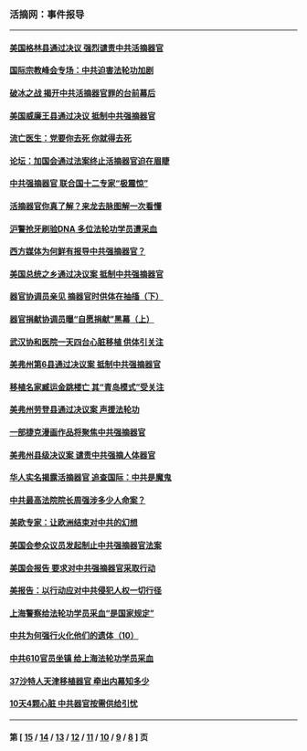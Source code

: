 ### 活摘网：事件报导
---
#### [美国格林县通过决议 强烈谴责中共活摘器官](../../pages/nf5877/n13119367.md?07300430) 
#### [国际宗教峰会专场：中共迫害法轮功加剧](../../pages/nf5877/n13088279.md?07300430) 
#### [破冰之战 揭开中共活摘器官罪的台前幕后](../../pages/nf5877/n13082457.md?07300430) 
#### [美国威廉王县通过决议 抵制中共强摘器官](../../pages/nf5877/n13056521.md?07300430) 
#### [流亡医生：党要你去死 你就得去死](../../pages/nf5877/n13052835.md?07300430) 
#### [论坛：加国会通过法案终止活摘器官迫在眉睫](../../pages/nf5877/n13029839.md?07300430) 
#### [中共强摘器官 联合国十二专家“极震惊”](../../pages/nf5877/n13024313.md?07300430) 
#### [活摘器官你真了解？来龙去脉图解一次看懂](../../pages/nf5877/n13013820.md?07300430) 
#### [沪警抢牙刷验DNA 多位法轮功学员遭采血](../../pages/nf5877/n12969218.md?07300430) 
#### [西方媒体为何鲜有报导中共强摘器官？](../../pages/nf5877/n12932034.md?07300430) 
#### [美国总统之乡通过决议案 抵制中共强摘器官](../../pages/nf5877/n12908242.md?07300430) 
#### [器官协调员亲见 摘器官时供体在抽搐（下）](../../pages/nf5877/n12898622.md?07300430) 
#### [器官捐献协调员曝“自愿捐献”黑幕（上）](../../pages/nf5877/n12878830.md?07300430) 
#### [武汉协和医院一天四台心脏移植 供体引关注](../../pages/nf5877/n12863175.md?07300430) 
#### [美弗州第6县通过决议案 抵制中共强摘器官](../../pages/nf5877/n12805218.md?07300430) 
#### [移植名家臧运金跳楼亡 其“青岛模式”受关注](../../pages/nf5877/n12803746.md?07300430) 
#### [美弗州劳登县通过决议案 声援法轮功](../../pages/nf5877/n12785715.md?07300430) 
#### [一部捷克漫画作品将聚焦中共强摘器官](../../pages/nf5877/n12785954.md?07300430) 
#### [美弗州县级决议案 谴责中共强摘人体器官](../../pages/nf5877/n12721290.md?07300430) 
#### [华人实名揭露活摘器官 追查国际：中共是魔鬼](../../pages/nf5877/n12691724.md?07300430) 
#### [中共最高法院院长周强涉多少人命案？](../../pages/nf5877/n12678074.md?07300430) 
#### [美欧专家：让欧洲结束对中共的幻想](../../pages/nf5877/n12652921.md?07300430) 
#### [美国会参众议员发起制止中共强摘器官法案](../../pages/nf5877/n12627668.md?07300430) 
#### [美国会报告 要求对中共强摘器官采取行动](../../pages/nf5877/n12448233.md?07300430) 
#### [美报告：以行动应对中共侵犯人权一切行径](../../pages/nf5877/n12443204.md?07300430) 
#### [上海警察给法轮功学员采血“是国家规定”](../../pages/nf5877/n12371027.md?07300430) 
#### [中共为何强行火化他们的遗体（10）](../../pages/nf5877/n12352363.md?07300430) 
#### [中共610官员坐镇 给上海法轮功学员采血](../../pages/nf5877/n12350295.md?07300430) 
#### [37沙特人天津移植器官 牵出内幕知多少](../../pages/nf5877/n12338586.md?07300430) 
#### [10天4颗心脏 中共器官按需供给引忧](../../pages/nf5877/n12326366.md?07300430) 

---
#### 第 [ [15](./15.md?07300430) / [14](./14.md?07300430) / [13](./13.md?07300430) / [12](./12.md?07300430) / [11](./11.md?07300430) / [10](./10.md?07300430) / [9](./9.md?07300430) / [8](./8.md?07300430) ] 页
